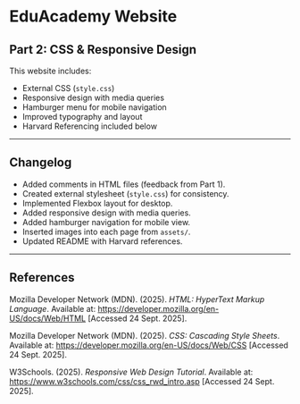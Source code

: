 # EduAcademy Website

## Part 2: CSS & Responsive Design
This website includes:
- External CSS (`style.css`)
- Responsive design with media queries
- Hamburger menu for mobile navigation
- Improved typography and layout
- Harvard Referencing included below

---

## Changelog
- Added comments in HTML files (feedback from Part 1).
- Created external stylesheet (`style.css`) for consistency.
- Implemented Flexbox layout for desktop.
- Added responsive design with media queries.
- Added hamburger navigation for mobile view.
- Inserted images into each page from `assets/`.
- Updated README with Harvard references.

---

## References
Mozilla Developer Network (MDN). (2025). *HTML: HyperText Markup Language*. Available at: https://developer.mozilla.org/en-US/docs/Web/HTML [Accessed 24 Sept. 2025].

Mozilla Developer Network (MDN). (2025). *CSS: Cascading Style Sheets*. Available at: https://developer.mozilla.org/en-US/docs/Web/CSS [Accessed 24 Sept. 2025].

W3Schools. (2025). *Responsive Web Design Tutorial*. Available at: https://www.w3schools.com/css/css_rwd_intro.asp [Accessed 24 Sept. 2025].

